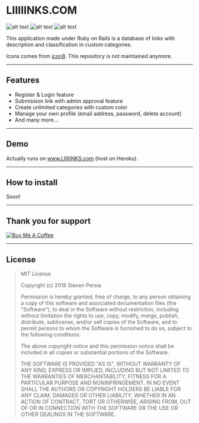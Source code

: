 # LIIIIINKS.COM
![alt text](https://forthebadge.com/images/badges/made-with-ruby.svg "Made with Ruby")
![alt text](https://forthebadge.com/images/badges/certified-elijah-wood.svg "Certified by Elija Wood")
![alt text](https://forthebadge.com/images/badges/built-with-love.svg "Built with <3")

This application made under Ruby on Rails is a database of links with description and classification in custom categories.

Icons comes from [icon8](https://icons8.com/). This repository is not maintained anymore.

---

## Features
- Register & Login feature
- Submission link with admin approval feature
- Create unlimited categories with custom color
- Manage your own profile (email address, password, delete account)
- And many more...

---

## Demo
Actually runs on www.LIIIIINKS.com (host on Heroku).

---

## How to install
Soon!

---

## Thank you for support
<a href="https://www.buymeacoffee.com/stevenpersia" target="_blank"><img src="https://www.buymeacoffee.com/assets/img/custom_images/orange_img.png" alt="Buy Me A Coffee" style="height: auto !important;width: auto !important;" ></a>

---

## License

> MIT License
> 
> Copyright (c) 2018 Steven Persia
> 
> Permission is hereby granted, free of charge, to any person obtaining a copy
> of this software and associated documentation files (the "Software"), to deal
> in the Software without restriction, including without limitation the rights
> to use, copy, modify, merge, publish, distribute, sublicense, and/or sell
> copies of the Software, and to permit persons to whom the Software is
> furnished to do so, subject to the following conditions:
> 
> The above copyright notice and this permission notice shall be included in all
> copies or substantial portions of the Software.
> 
> THE SOFTWARE IS PROVIDED "AS IS", WITHOUT WARRANTY OF ANY KIND, EXPRESS OR
> IMPLIED, INCLUDING BUT NOT LIMITED TO THE WARRANTIES OF MERCHANTABILITY,
> FITNESS FOR A PARTICULAR PURPOSE AND NONINFRINGEMENT. IN NO EVENT SHALL THE
> AUTHORS OR COPYRIGHT HOLDERS BE LIABLE FOR ANY CLAIM, DAMAGES OR OTHER
> LIABILITY, WHETHER IN AN ACTION OF CONTRACT, TORT OR OTHERWISE, ARISING FROM,
> OUT OF OR IN CONNECTION WITH THE SOFTWARE OR THE USE OR OTHER DEALINGS IN THE
> SOFTWARE.
